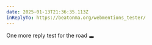 ```yaml
---
date: 2025-01-13T21:36:35.113Z
inReplyTo: https://beatonma.org/webmentions_tester/
---
```


One more reply test for the road 🕳️
